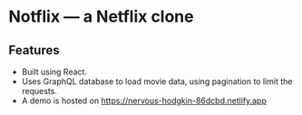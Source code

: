 # Notflix — a Netflix clone

## Features
- Built using React.
- Uses GraphQL database to load movie data, using pagination to limit the requests.
- A demo is hosted on https://nervous-hodgkin-86dcbd.netlify.app